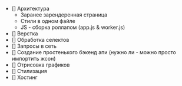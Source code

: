 - [] Архитектура
    - Заранее зарендеренная страница
    - Стили в одном файле
    - JS - сборка роллапом (app.js & worker.js)
- [] Верстка
- [] Обработка селектов
- [] Запросы в сеть
- [] Создание простенького бэкенд апи (нужно ли - можно просто импортить жсон)
- [] Отрисовка графиков
- [] Стилизация
- [] Хостинг


